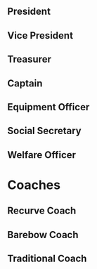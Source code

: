 ## President

## Vice President

## Treasurer

## Captain

## Equipment Officer

## Social Secretary

## Welfare Officer

# Coaches

## Recurve Coach

## Barebow Coach

## Traditional Coach
